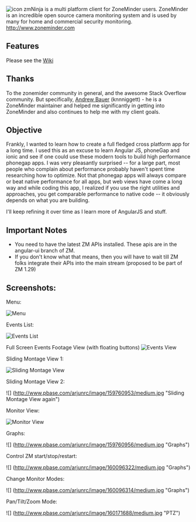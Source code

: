 ![](http://www.pbase.com/arjunrc/image/159870143/original.jpg "icon") zmNinja is a multi platform client for ZoneMinder users.
ZoneMinder is an incredible open source camera monitoring system and is used
by many for home and commercial security monitoring. http://www.zoneminder.com

Features
--------
Please see the [Wiki](https://github.com/arjunroychowdhury/zmNinja/wiki)

Thanks
------
To the zonemider community in general, and the awesome Stack Overflow community.
But specifically, [Andrew Bauer](https://github.com/knnniggett) (knnniggett) - he is a ZoneMinder maintainer and
helped me significantly in getting into ZoneMinder and also continues to help
me with my client goals. 


Objective
----------
Frankly, I wanted to learn how to create a full fledged cross platform app for a long time.
I used this as an excuse to learn Angular JS, phoneGap and ionic and see if one could
use these modern tools to build high performance phonegap apps. I was very pleasantly
surprised -- for a large part, most people who complain about performance  probably
haven't spent time researching how to optimize. Not that phonegap apps will always compare
or beat native performance for all apps, but web views have come a long way and while
coding this app, I realized if you use the right utilities and approaches, you get 
comparable performance to native code -- it obviously depends on what you are building.

I'll keep refining it over time as I learn more of AngularJS and stuff.


Important Notes
---------------
* You need to have the latest ZM APIs installed. These apis are in the angular-ui branch of ZM.
* If you don't know what that means, then you will have to wait till ZM folks integrate their APIs
into the main stream (proposed to be part of ZM 1.29)


Screenshots:
------------

Menu:

![](http://www.pbase.com/arjunrc/image/159760951/medium.jpg "Menu")

Events List:

![](http://www.pbase.com/arjunrc/image/159760954/medium.jpg "Events List")

Full Screen Events Footage View (with floating buttons)
![](http://www.pbase.com/arjunrc/image/159892344/medium.jpg "Events View")

Sliding Montage View 1:

![](http://www.pbase.com/arjunrc/image/159760952/medium.jpg "Sliding Montage View")

Sliding Montage View 2:

![] (http://www.pbase.com/arjunrc/image/159760953/medium.jpg "Sliding Montage View again")

Monitor View:

![](http://www.pbase.com/arjunrc/image/159760955/medium.jpg "Monitor View")

Graphs:

![] (http://www.pbase.com/arjunrc/image/159760956/medium.jpg "Graphs")

Control ZM start/stop/restart:

![] (http://www.pbase.com/arjunrc/image/160096322/medium.jpg "Graphs")


Change Monitor Modes:

![] (http://www.pbase.com/arjunrc/image/160096314/medium.jpg "Graphs")


Pan/Tilt/Zoom Mode:

![] (http://www.pbase.com/arjunrc/image/160171688/medium.jpg "PTZ")
